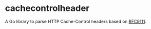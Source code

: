# cachecontrolheader

A Go library to parse HTTP Cache-Control headers based on [RFC9111](https://datatracker.ietf.org/doc/html/rfc9111.html).
